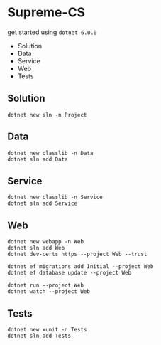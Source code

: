 # Supreme-CS
get started using `dotnet 6.0.0`
* Solution
* Data
* Service
* Web
* Tests
## Solution
```
dotnet new sln -n Project
```
## Data
```
dotnet new classlib -n Data
dotnet sln add Data
```
## Service
```
dotnet new classlib -n Service
dotnet sln add Service
```
## Web
```
dotnet new webapp -n Web
dotnet sln add Web
dotnet dev-certs https --project Web --trust

dotnet ef migrations add Initial --project Web
dotnet ef database update --project Web

dotnet run --project Web
dotnet watch --project Web
```
## Tests
```
dotnet new xunit -n Tests
dotnet sln add Tests
```